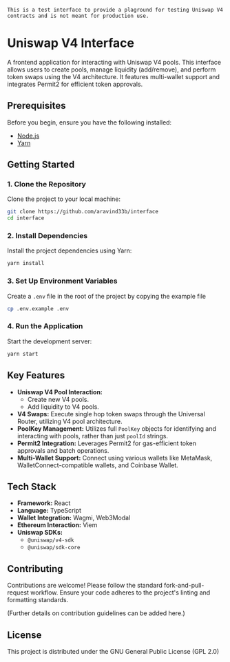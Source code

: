 ```note:
This is a test interface to provide a plaground for testing Uniswap V4 contracts and is not meant for production use.
```

# Uniswap V4 Interface

A frontend application for interacting with Uniswap V4 pools. This interface allows users to create pools, manage liquidity (add/remove), and perform token swaps using the V4 architecture. It features multi-wallet support and integrates Permit2 for efficient token approvals.

## Prerequisites

Before you begin, ensure you have the following installed:
*   [Node.js](https://nodejs.org/)
*   [Yarn](https://yarnpkg.com/)

## Getting Started

### 1. Clone the Repository

Clone the project to your local machine:
```bash
git clone https://github.com/aravind33b/interface
cd interface
```

### 2. Install Dependencies

Install the project dependencies using Yarn:
```bash
yarn install
```

### 3. Set Up Environment Variables

Create a `.env` file in the root of the project by copying the example file 

```bash
cp .env.example .env
```

### 4. Run the Application

Start the development server:
```bash
yarn start
```

## Key Features

*   **Uniswap V4 Pool Interaction:**
    *   Create new V4 pools.
    *   Add liquidity to V4 pools.
*   **V4 Swaps:** Execute single hop token swaps through the Universal Router, utilizing V4 pool architecture.
*   **PoolKey Management:** Utilizes full `PoolKey` objects for identifying and interacting with pools, rather than just `poolId` strings.
*   **Permit2 Integration:** Leverages Permit2 for gas-efficient token approvals and batch operations.
*   **Multi-Wallet Support:** Connect using various wallets like MetaMask, WalletConnect-compatible wallets, and Coinbase Wallet.

## Tech Stack

*   **Framework:** React
*   **Language:** TypeScript
*   **Wallet Integration:** Wagmi, Web3Modal
*   **Ethereum Interaction:** Viem
*   **Uniswap SDKs:**
    *   `@uniswap/v4-sdk`
    *   `@uniswap/sdk-core`

## Contributing

Contributions are welcome! Please follow the standard fork-and-pull-request workflow. Ensure your code adheres to the project's linting and formatting standards.

(Further details on contribution guidelines can be added here.)

## License

This project is distributed under the GNU General Public License (GPL 2.0)
